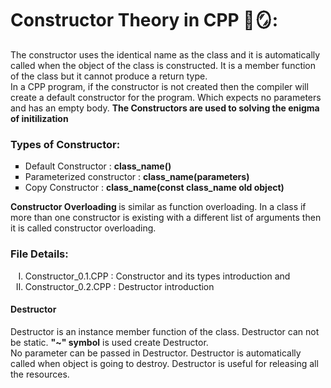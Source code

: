 # Constructor Theory in CPP 🌈🪞:
The constructor uses the identical name as the class and it is automatically called when the object of the class is constructed. It is a member function of the class but it cannot produce a return type. 
<br/> In a CPP program, if the constructor is not created then the compiler will create a default constructor for the program. Which expects no parameters and has an empty body. <b>The Constructors are used to solving the enigma of initilization</b>

<h3>Types of Constructor:</h3>
<ul type = "square">  
    <li> Default Constructor : <b> class_name() </b> </li>
    <li> Parameterized constructor : <b> class_name(parameters) </b> </li>
    <li> Copy Constructor : <b> class_name(const class_name old object) </b> </li>
</ul>

<b>Constructor Overloading </b>is similar as function overloading. In a class if more than one constructor is existing with a
different list of arguments then it is called constructor overloading.

<h3>File Details:</h3>
<ol type = "I">  
    <li> Constructor_0.1.CPP : Constructor and its types introduction and </li>
    <li> Constructor_0.2.CPP : Destructor introduction </b> </li>
</ol>

<h4>Destructor</h4>
Destructor is an instance member function of the class. Destructor can not be static. <b> "~" symbol</b> is used create Destructor.
<br/> No parameter can be passed in Destructor. Destructor is automatically called when object is going to destroy. Destructor is useful for releasing all the resources.

